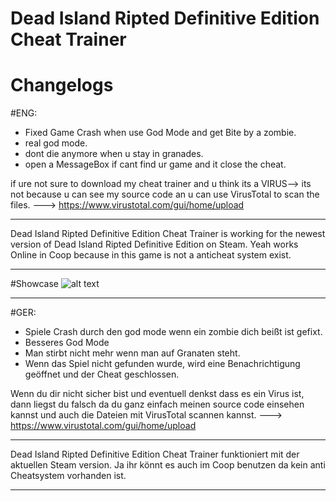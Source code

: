 # Dead Island Ripted Definitive Edition Cheat Trainer
# Changelogs
#ENG:
+ Fixed Game Crash when use God Mode and get Bite by a zombie.
+ real god mode.
+ dont die anymore when u stay in granades.
+ open a MessageBox if cant find ur game and it close the cheat.

if ure not sure to download my cheat trainer and u think its a VIRUS--> its not because u can see my source code an u can use VirusTotal to scan the files. ---> https://www.virustotal.com/gui/home/upload


_______________________
Dead Island Ripted Definitive Edition Cheat Trainer is working for the newest version of Dead Island Ripted Definitive Edition on Steam. Yeah works Online in Coop because in this game is not a anticheat system exist.
_______________________
#Showcase
![alt text](https://i.ibb.co/RNPhk89/Screenshot-2.png)
_______________________

#GER:
+ Spiele Crash durch den god mode wenn ein zombie dich beißt ist gefixt.
+ Besseres God Mode
+ Man stirbt nicht mehr wenn man auf Granaten steht.
+ Wenn das Spiel nicht gefunden wurde, wird eine Benachrichtigung geöffnet und der Cheat geschlossen.

Wenn du dir nicht sicher bist und eventuell denkst dass es ein Virus ist, dann liegst du falsch da du ganz einfach meinen source code einsehen kannst und auch die Dateien mit VirusTotal scannen kannst. ---> https://www.virustotal.com/gui/home/upload


_______________________
Dead Island Ripted Definitive Edition Cheat Trainer funktioniert mit der aktuellen Steam version. Ja ihr könnt es auch im Coop benutzen da kein anti Cheatsystem vorhanden ist.
_______________________
